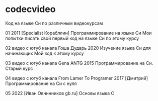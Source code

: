 # codecvideo
Код на языке Си по различным видеокурсам

01
2011 [Specialist Корабллин] Программирование на языке Си
Мои попытки писать свой первый код на языке Си по этому курсу

02
видео с ютуб канала Гоша Дударь
2020 Изучение языка Си для начинающих
Мой код к этому курсу

03
видео с ютуб канала Gena ANTG
2015 Программирование на Си. Старый курс

04
видео с ютуб канала From Lamer To Programer
2017 [Дмитрий] Программирование на Си с нуля

05
2022 [Иван Овчинников gb.ru] Основы языка C